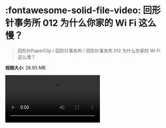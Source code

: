 # :fontawesome-solid-file-video: 回形针事务所 012 为什么你家的 Wi Fi 这么慢？

> 回形针PaperClip / 回形针事务所 / 回形针事务所 012 为什么你家的 Wi Fi 这么慢？

**视频大小**: 26.93 MB

<div class="video"><video src="https://file.hsyhx.top/archive/回形针PaperClip/回形针事务所/回形针事务所 012 为什么你家的 Wi Fi 这么慢？.mp4" controls preload>🤔 您的浏览器不支持 video 标签</video></div>